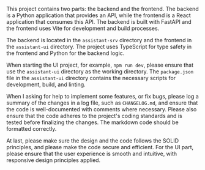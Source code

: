 This project contains two parts: the backend and the frontend. The backend is a Python application that provides an API, while the frontend is a React application that consumes this API. The backend is built with FastAPI and the frontend uses Vite for development and build processes.

The backend is located in the `assistant-srv` directory and the frontend in the `assistant-ui` directory. The project uses TypeScript for type safety in the frontend and Python for the backend logic.

When starting the UI project, for example, `npm run dev`, please ensure that use the `assistant-ui` directory as the working directory. The `package.json` file in the `assistant-ui` directory contains the necessary scripts for development, build, and linting.

When I asking for help to implement some features, or fix bugs, please log a summary of the changes in a log file, such as `CHANGELOG.md`, and ensure that the code is well-documented with comments where necessary.
Please also ensure that the code adheres to the project's coding standards and is tested before finalizing the changes. The markdown code should be formatted correctly.

At last, please make sure the design and the code follows the SOLID principles, and please make the code secure and efficient. For the UI part, please ensure that the user experience is smooth and intuitive, with responsive design principles applied.